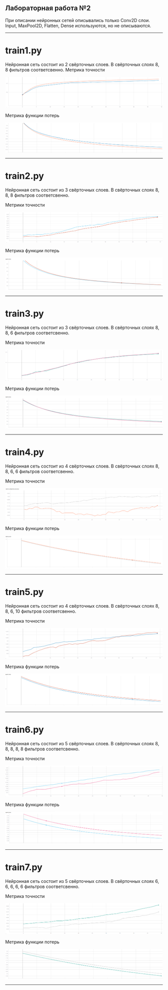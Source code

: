 ## Лабораторная работа №2

При описании нейронных сетей описывались только Conv2D слои. Input, MaxPool2D, Flatten, Dense используются, но не описываются.

---

# train1.py

Нейронная сеть состоит из 2 свёрточных слоев. В свёрточных слоях 8, 8 фильтров соответсвенно.
Метрика точности
 
![Image alt](https://github.com/TorbenkoEgor/SMOMI_Lab_2/blob/master/logs/NN1-A-88.png)

Метрика функции потерь

![Image alt](https://github.com/TorbenkoEgor/SMOMI_Lab_2/blob/master/logs/NN1-L-88.png)

---

# train2.py

Нейронная сеть состоит из 3 свёрточных слоев. В свёрточных слоях 8, 8, 8 фильтров соответсвенно.

Метрики точности

![Image alt](https://github.com/TorbenkoEgor/SMOMI_Lab_2/blob/master/logs/NN2-A-888.png)

Метрика функции потерь

![Image alt](https://github.com/TorbenkoEgor/SMOMI_Lab_2/blob/master/logs/NN2-L-888.png)

---

# train3.py

Нейронная сеть состоит из 3 свёрточных слоев. В свёрточных слоях 8, 8, 6 фильтров соответсвенно.

Метрика точности

![Image alt](https://github.com/TorbenkoEgor/SMOMI_Lab_2/blob/master/logs/NN3-A-886.png)

Метрика функции потерь

![Image alt](https://github.com/TorbenkoEgor/SMOMI_Lab_2/blob/master/logs/NN3-L-886.png)

---

# train4.py

Нейронная сеть состоит из 4 свёрточных слоев. В свёрточных слоях 8, 8, 6, 6 фильтров соответсвенно.

Метрика точности

![Image alt](https://github.com/TorbenkoEgor/SMOMI_Lab_2/blob/master/logs/NN4-A-8866.png)

Метрика функции потерь

![Image alt](https://github.com/TorbenkoEgor/SMOMI_Lab_2/blob/master/logs/NN4-L-8866.png)

---

# train5.py

Нейронная сеть состоит из 4 свёрточных слоев. В свёрточных слоях 8, 8, 6, 10 фильтров соответсвенно.

Метрика точности

![Image alt](https://github.com/TorbenkoEgor/SMOMI_Lab_2/blob/master/logs/NN5-A-88610.png)

Метрика функции потерь

![Image alt](https://github.com/TorbenkoEgor/SMOMI_Lab_2/blob/master/logs/NN5-L-88610.png)

---

# train6.py

Нейронная сеть состоит из 5 свёрточных слоев. В свёрточных слоях 8, 8, 8, 8, 8 фильтров соответсвенно.

Метрика точности

![Image alt](https://github.com/TorbenkoEgor/SMOMI_Lab_2/blob/master/logs/NN6-A-88888.png)

Метрика функции потерь

![Image alt](https://github.com/TorbenkoEgor/SMOMI_Lab_2/blob/master/logs/NN6-L-88888.png)

---

# train7.py

Нейронная сеть состоит из 5 свёрточных слоев. В свёрточных слоях 6, 6, 6, 6, 6 фильтров соответсвенно.

Метрика точности

![Image alt](https://github.com/TorbenkoEgor/SMOMI_Lab_2/blob/master/logs/NN7-A-66666.png)

Метрика функции потерь

![Image alt](https://github.com/TorbenkoEgor/SMOMI_Lab_2/blob/master/logs/NN7-L-66666.png)

---
